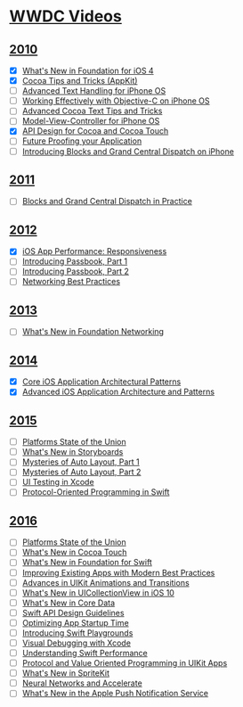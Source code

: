 # [WWDC Videos](https://developer.apple.com/videos/)

## [2010](https://developer.apple.com/videos/archive/)
  - [x] [What's New in Foundation for iOS 4](https://developer.apple.com/devcenter/download.action?path=/videos/wwdc_2010__sd/session_102__whats_new_in_foundation_for_ios_4.mov)
  - [x] [Cocoa Tips and Tricks (AppKit)](https://developer.apple.com/devcenter/download.action?path=/videos/wwdc_2010__sd/session_107__cocoa_tips_and_tricks.mov)
  - [ ] [Advanced Text Handling for iPhone OS](https://developer.apple.com/devcenter/download.action?path=/videos/wwdc_2010__sd/session_110__advanced_text_handling_for_iphone_os.mov)
  - [ ] [Working Effectively with Objective-C on iPhone OS](https://developer.apple.com/devcenter/download.action?path=/videos/wwdc_2010__sd/session_113__working_effectively_with_objectivec_on_iphone_os.mov)
  - [ ] [Advanced Cocoa Text Tips and Tricks](https://developer.apple.com/devcenter/download.action?path=/videos/wwdc_2010__sd/session_114__advanced_cocoa_text_tips_and_tricks.mov)
  - [ ] [Model-View-Controller for iPhone OS](https://developer.apple.com/devcenter/download.action?path=/videos/wwdc_2010__sd/session_116__modelviewcontroller_for_iphone_os.mov)
  - [x] [API Design for Cocoa and Cocoa Touch](https://developer.apple.com/devcenter/download.action?path=/videos/wwdc_2010__sd/session_138__api_design_for_cocoa_and_cocoa_touch.mov)
  - [ ] [Future Proofing your Application](https://developer.apple.com/devcenter/download.action?path=/videos/wwdc_2010__sd/session_130__future_proofing_your_application.mov)
  - [ ] [Introducing Blocks and Grand Central Dispatch on iPhone](https://developer.apple.com/devcenter/download.action?path=/videos/wwdc_2010__sd/session_206__introducing_blocks_and_grand_central_dispatch_on_iphone.mov)

## [2011](https://developer.apple.com/videos/archive/)
  - [ ] [Blocks and Grand Central Dispatch in Practice](https://developer.apple.com/videos/play/wwdc2011/308/)
  
## [2012](https://developer.apple.com/videos/wwdc2012/)
  - [x] [iOS App Performance: Responsiveness](https://developer.apple.com/videos/play/wwdc2012/235/)
  - [ ] [Introducing Passbook, Part 1](https://developer.apple.com/videos/play/wwdc2012/301/)
  - [ ] [Introducing Passbook, Part 2](https://developer.apple.com/videos/play/wwdc2012/309/)
  - [ ] [Networking Best Practices](https://developer.apple.com/videos/play/wwdc2012-706/)

## [2013](https://developer.apple.com/videos/wwdc2013/)
  - [ ] [What's New in Foundation Networking](https://developer.apple.com/videos/play/wwdc2013/705/)

## [2014](https://developer.apple.com/videos/wwdc2014)
  - [x] [Core iOS Application Architectural Patterns](https://developer.apple.com/videos/play/wwdc2014/224/)
  - [x] [Advanced iOS Application Architecture and Patterns](https://developer.apple.com/videos/play/wwdc2014/229/)

## [2015](https://developer.apple.com/videos/wwdc2015/)
  - [ ] [Platforms State of the Union](https://developer.apple.com/videos/play/wwdc2015/102/)
  - [ ] [What's New in Storyboards](https://developer.apple.com/videos/play/wwdc2015/215/)
  - [ ] [Mysteries of Auto Layout, Part 1](https://developer.apple.com/videos/play/wwdc2015/218/)
  - [ ] [Mysteries of Auto Layout, Part 2](https://developer.apple.com/videos/play/wwdc2015/219/)
  - [ ] [UI Testing in Xcode](https://developer.apple.com/videos/play/wwdc2015/406/)
  - [ ] [Protocol-Oriented Programming in Swift](https://developer.apple.com/videos/play/wwdc2015/408/)

## [2016](https://developer.apple.com/videos/wwdc2016/)
  - [ ] [Platforms State of the Union](https://developer.apple.com/videos/play/wwdc2016/102/)
  - [ ] [What's New in Cocoa Touch](https://developer.apple.com/videos/play/wwdc2016/205/)
  - [ ] [What's New in Foundation for Swift](https://developer.apple.com/videos/play/wwdc2016/207/)
  - [ ] [Improving Existing Apps with Modern Best Practices](https://developer.apple.com/videos/play/wwdc2016/213/)
  - [ ] [Advances in UIKit Animations and Transitions](https://developer.apple.com/videos/play/wwdc2016/216/)
  - [ ] [What's New in UICollectionView in iOS 10](https://developer.apple.com/videos/play/wwdc2016/219/)
  - [ ] [What's New in Core Data](https://developer.apple.com/videos/play/wwdc2016/242/)
  - [ ] [Swift API Design Guidelines](https://developer.apple.com/videos/play/wwdc2016/403/)
  - [ ] [Optimizing App Startup Time](https://developer.apple.com/videos/play/wwdc2016/406/)
  - [ ] [Introducing Swift Playgrounds](https://developer.apple.com/videos/play/wwdc2016/408/)
  - [ ] [Visual Debugging with Xcode](https://developer.apple.com/videos/play/wwdc2016/410/)
  - [ ] [Understanding Swift Performance](https://developer.apple.com/videos/play/wwdc2016/416/)
  - [ ] [Protocol and Value Oriented Programming in UIKit Apps](https://developer.apple.com/videos/play/wwdc2016/419/)
  - [ ] [What's New in SpriteKit](https://developer.apple.com/videos/play/wwdc2016/610/)
  - [ ] [Neural Networks and Accelerate](https://developer.apple.com/videos/play/wwdc2016/715/)
  - [ ] [What's New in the Apple Push Notification Service](https://developer.apple.com/videos/play/wwdc2016/724/)

